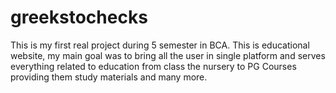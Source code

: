 # greekstochecks
This is my first real project during 5 semester in BCA. This is educational website, my main goal was to bring all the user in single platform and serves everything related to education from class the nursery to PG Courses providing them study materials and many more.
